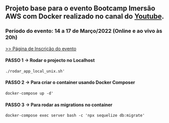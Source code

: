 ## Projeto base para o evento Bootcamp Imersão AWS com Docker realizado no canal do [Youtube](https://www.youtube.com/c/OregonEAD/featured).

### Período do evento: 14 a 17 de Março/2022 (Online e ao vivo às 20h)

[>> Página de Inscrição do evento](https://inscricao.imersaoaws.com.br)

#### PASSO 1 -> Rodar o projecto no Localhost ####
```
./rodar_app_local_unix.sh'
```
#### PASSO 2 ->  Para criar o container usando Docker Composer ####
```
docker-compose up -d'
```
#### PASSO 3 -> Para rodar as migrations no container ####
```
docker-compose exec server bash -c 'npx sequelize db:migrate'
```
